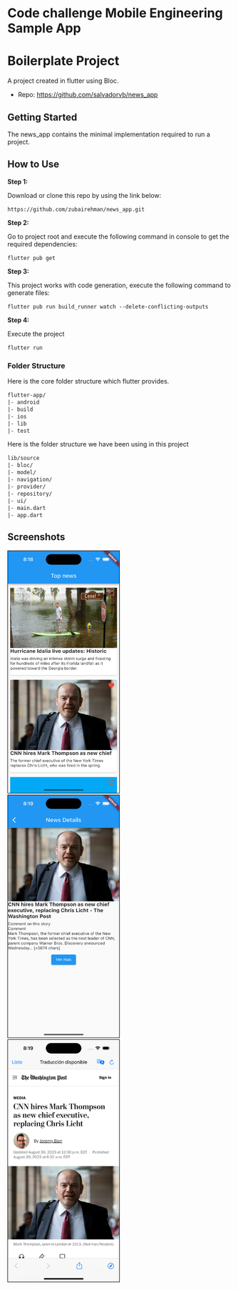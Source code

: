 # Code challenge Mobile Engineering Sample App


# Boilerplate Project

A  project created in flutter using Bloc. 

* Repo: https://github.com/salvadorvb/news_app

## Getting Started

The news_app contains the minimal implementation required to run a project. 
## How to Use

**Step 1:**

Download or clone this repo by using the link below:

```
https://github.com/zubairehman/news_app.git
```

**Step 2:**

Go to project root and execute the following command in console to get the required dependencies:

```
flutter pub get 
```

**Step 3:**

This project  works with code generation, execute the following command to generate files:

```
flutter pub run build_runner watch --delete-conflicting-outputs

```

**Step 4:**

Execute the project

```
flutter run
```


### Folder Structure
Here is the core folder structure which flutter provides.

```
flutter-app/
|- android
|- build
|- ios
|- lib
|- test
```

Here is the folder structure we have been using in this project

```
lib/source
|- bloc/
|- model/
|- navigation/
|- provider/
|- repository/
|- ui/
|- main.dart
|- app.dart
```
## Screenshots
<div >
<img src="https://github.com/salvadorvb/news_app/blob/main/images/home_list.png?raw=true" width="250" style="border: 1px solid black"/> &nbsp &nbsp
<img src="https://github.com/salvadorvb/news_app/blob/main/images/detail.png?raw=true" width="250" style="border: 1px solid black"/>&nbsp &nbsp
<img src="https://github.com/salvadorvb/news_app/blob/main/images/web.png?raw=true" width="250" style="border: 1px solid black"/>
</div>
